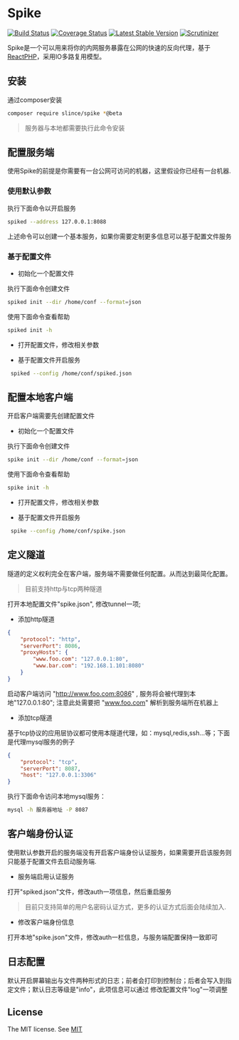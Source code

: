 # Spike

[![Build Status](https://img.shields.io/travis/slince/spike/master.svg?style=flat-square)](https://travis-ci.org/slince/spike)
[![Coverage Status](https://img.shields.io/codecov/c/github/slince/spike.svg?style=flat-square)](https://codecov.io/github/slince/spike)
[![Latest Stable Version](https://img.shields.io/packagist/v/slince/spike.svg?style=flat-square&label=stable)](https://packagist.org/packages/slince/spike)
[![Scrutinizer](https://img.shields.io/scrutinizer/g/slince/spike.svg?style=flat-square)](https://scrutinizer-ci.com/g/slince/spike/?branch=master)

Spike是一个可以用来将你的内网服务暴露在公网的快速的反向代理，基于[ReactPHP](https://github.com/reactphp)，采用IO多路复用模型。

## 安装

通过composer安装

```bash
composer require slince/spike *@beta
```

> 服务器与本地都需要执行此命令安装


## 配置服务端

使用Spike的前提是你需要有一台公网可访问的机器，这里假设你已经有一台机器.

### 使用默认参数

执行下面命令以开启服务

```bash
spiked --address 127.0.0.1:8088
```
上述命令可以创建一个基本服务，如果你需要定制更多信息可以基于配置文件服务


### 基于配置文件

- 初始化一个配置文件 

执行下面命令创建文件

```bash
spiked init --dir /home/conf --format=json
```

使用下面命令查看帮助

```bash
spiked init -h
```

- 打开配置文件，修改相关参数

- 基于配置文件开启服务
 
```bash
 spiked --config /home/conf/spiked.json
```

## 配置本地客户端

开启客户端需要先创建配置文件

- 初始化一个配置文件 

执行下面命令创建文件

```bash
spike init --dir /home/conf --format=json
```

使用下面命令查看帮助

```bash
spike init -h
```

- 打开配置文件，修改相关参数

- 基于配置文件开启服务
 
```bash
 spike --config /home/conf/spike.json
```


## 定义隧道

隧道的定义权利完全在客户端，服务端不需要做任何配置。从而达到最简化配置。

> 目前支持http与tcp两种隧道

打开本地配置文件"spike.json", 修改tunnel一项;

- 添加http隧道

```json
{
    "protocol": "http",
    "serverPort": 8086,
    "proxyHosts": {
        "www.foo.com": "127.0.0.1:80",
        "www.bar.com": "192.168.1.101:8080"
    }
}
```
启动客户端访问 "http://www.foo.com:8086" , 服务将会被代理到本地"127.0.0.1:80"; 注意此处需要把 "www.foo.com" 解析到服务端所在机器上

- 添加tcp隧道

基于tcp协议的应用层协议都可使用本隧道代理，如：mysql,redis,ssh...等；下面是代理mysql服务的例子

```json
{
    "protocol": "tcp",
    "serverPort": 8087,
    "host": "127.0.0.1:3306"
}
```
执行下面命令访问本地mysql服务：

```bash
mysql -h 服务器地址 -P 8087
```

## 客户端身份认证

使用默认参数开启的服务端没有开启客户端身份认证服务，如果需要开启该服务则只能基于配置文件去启动服务端. 

- 服务端启用认证服务

打开"spiked.json"文件，修改auth一项信息，然后重启服务

> 目前只支持简单的用户名密码认证方式，更多的认证方式后面会陆续加入.

- 修改客户端身份信息

打开本地"spike.json"文件，修改auth一栏信息，与服务端配置保持一致即可


## 日志配置

默认开启屏幕输出与文件两种形式的日志；前者会打印到控制台；后者会写入到指定文件；默认日志等级是"info"，此项信息可以通过
修改配置文件"log"一项调整

## License
 
The MIT license. See [MIT](https://opensource.org/licenses/MIT)